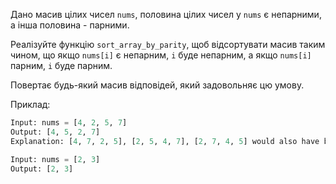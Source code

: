 Дано масив цілих чисел `nums`, половина цілих чисел у `nums` є непарними, а інша половина - парними.

Реалізуйте функцію `sort_array_by_parity`, щоб відсортувати масив таким чином, що якщо `nums[i]` є непарним, `i` буде непарним, а якщо `nums[i]` парним, `i` буде парним.

Повертає будь-який масив відповідей, який задовольняє цю умову.


Приклад:
```python
Input: nums = [4, 2, 5, 7]
Output: [4, 5, 2, 7]
Explanation: [4, 7, 2, 5], [2, 5, 4, 7], [2, 7, 4, 5] would also have been accepted.

Input: nums = [2, 3]
Output: [2, 3]

```

